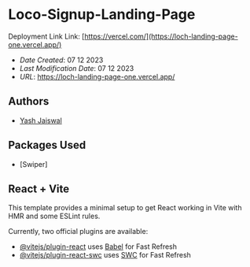 # Loco-Signup-Landing-Page

Deployment Link Link: [https://vercel.com/](https://loch-landing-page-one.vercel.app/)

- _Date Created_: 07 12 2023
- _Last Modification Date_: 07 12 2023
- _URL_: <https://loch-landing-page-one.vercel.app/>

## Authors

- [Yash Jaiswal](yashjaiswalofficial@gmail.com)

## Packages Used

- [Swiper]

## React + Vite

This template provides a minimal setup to get React working in Vite with HMR and some ESLint rules.

Currently, two official plugins are available:

- [@vitejs/plugin-react](https://github.com/vitejs/vite-plugin-react/blob/main/packages/plugin-react/README.md) uses [Babel](https://babeljs.io/) for Fast Refresh
- [@vitejs/plugin-react-swc](https://github.com/vitejs/vite-plugin-react-swc) uses [SWC](https://swc.rs/) for Fast Refresh
